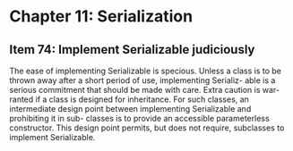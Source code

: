 # Chapter 11: Serialization

## Item 74: Implement Serializable judiciously

The ease of implementing Serializable is specious. Unless a class is to be thrown away after a short period of use, implementing Serializ- able is a serious commitment that should be made with care. Extra caution is war- ranted if a class is designed for inheritance. For such classes, an intermediate design point between implementing Serializable and prohibiting it in sub- classes is to provide an accessible parameterless constructor. This design point permits, but does not require, subclasses to implement Serializable.